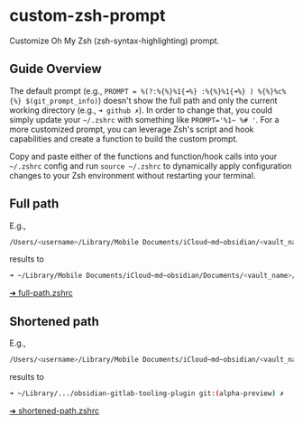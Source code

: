 # custom-zsh-prompt
Customize Oh My Zsh (zsh-syntax-highlighting) prompt.

## Guide Overview
The default prompt (e.g., `PROMPT = %(?:%{%}%1{➜%} :%{%}%1{➜%} ) %{%}%c%{%} $(git_prompt_info)`) doesn't show the full path and only the current working directory (e.g., `➜ github ✗`).
In order to change that, you could simply update your `~/.zshrc` with something like `PROMPT='%1~ %# '`.
For a more customized prompt, you can leverage Zsh's script and hook capabilities and create a function to build the custom prompt.

Copy and paste either of the functions and function/hook calls into your `~/.zshrc` config and run `source ~/.zshrc` to dynamically apply configuration changes to your Zsh environment without restarting your terminal.

## Full path
E.g.,
```bash
/Users/<username>/Library/Mobile Documents/iCloud~md~obsidian/<vault_name>/.obsidian/plugins/obsidian-gitlab-tooling-plugin
```
results to

```bash
➜ ~/Library/Mobile Documents/iCloud~md~obsidian/Documents/<vault_name>/.obsidian/plugins/obsidian-gitlab-tooling-plugin git:(alpha-preview) ✗
```

[➜ full-path.zshrc](./full-path.zshrc)

## Shortened path
E.g.,
```bash
/Users/<username>/Library/Mobile Documents/iCloud~md~obsidian/<vault_name>/.obsidian/plugins/obsidian-gitlab-tooling-plugin
```
results to

```bash
➜ ~/Library/.../obsidian-gitlab-tooling-plugin git:(alpha-preview) ✗
```

[➜ shortened-path.zshrc](./shortened-path.zshrc)

